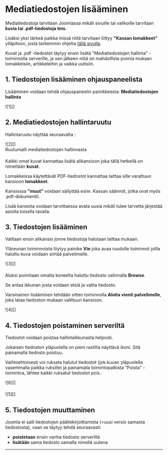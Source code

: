 # Mediatiedostojen lisääminen


Mediatiedostoja tarvitaan Joomlassa mikäli sivuille tai valikoille tarvitaan __kuvia tai .pdf-tiedostoja tms.__

Lisäksi yksi tärkeä paikka missä niitä tarvitaan liittyy __"Kassan lomakkeet"__ ylläpitoon,
josta tarkemmin ohjetta [tällä sivulla][10].

Kuvat ja .pdf -tiedostot täytyy ensin lisätä "Mediatiedostojen hallinta" -toiminnolla serverille,
ja sen jälkeen niitä on mahdollista poimia mukaan lomakkeisiin, artikkeleihin ja vaikka uutisiin.


## 1. Tiedostojen lisääminen ohjauspaneelista

Lisääminen voidaan tehdä ohjauspaneelin painikkeesta: **Mediatiedostojen hallinta**

<figure class="fig-n" style="margin:0 0 20px 0">
![1][]
</figure>



## 2. Mediatiedostojen hallintaruutu

Hallintaruutu näyttää seuraavalta :

<figure class="fig-n border" style="margin:0 0 20px 0">
![2][]
<figcaption>Ruutumalli mediatiedostojen hallinnasta</figcaption>
</figure>

Kaikki omat kuvat kannattaa lisätä alikansioon joka tällä hetkellä on nimeltään __kuvat__.

Lomakkeissa käytettävät PDF-tiedostot kannattaa laittaa sille varattuun kansioon __lomakkeet__.

Kansiossa __"muut"__ voidaan säilyttää esim. Kassan säännöt, jotka ovat myös .pdf-dokumentti.

Lisää kansiota voidaan tarvittaessa avata uusia mikäli tulee tarvetta järjestää asioita toisella tavalla.



## 3. Tiedostojen lisääminen

Valitaan ensin alikansio jonne tiedostoja halutaan laittaa mukaan.

Yläreunan toiminnoista löytyy painike __Vie__ joka avaa ruudulle toiminnot joilla haluttu kuva voidaan siirtää palvelimelle.

<figure class="fig-n border" style="margin:0 0 20px 0">
![3][]
</figure>


Aluksi poimitaan omalta koneelta haluttu tiedosto valinnalla __Browse__.

Se antaa ikkunan josta voidaan etsiä ja valita tiedosto.

Varsinainen lisääminen tehdään sitten toiminnolla __Aloita vienti palvelimelle__,
joka lataa tiedoston mukaan valittuun kansioon.


<figure class="fig-n border" style="margin:0 0 20px 0">
![4][]
</figure>



## 4. Tiedostojen poistaminen serveriltä

Tiedostot voidaan poistaa hallintaikkunasta helposti.

Jokaisen tiedoston yläpuolella on pieni rastilta näyttävä ikoni. Sitä painamalla tiedosto poistuu.

Vaihtoehtoisesti voi ruksata halutut tiedostot (jok.kuvan yläpuolella vasemmalla paikka ruksille) ja
painamalla toimintopalkista  "Poista" -toimintoa, lähtee kaikki ruksatut tiedostot pois.

<figure class="fig-n border" style="margin:0 0 20px 0">
![6][]
</figure>


<figure class="fig-n border" style="margin:0 0 20px 0">
![5][]
</figure>




## 5. Tiedostojen muuttaminen

Joomla ei salli tiedostojen päällekirjoittamista (=uusi versio samasta tiedostosta), vaan se täytyy tehdä seuraavasti:

* __poistetaan__ ensin vanha tiedosto serveriltä
* __lisätään__ sama tiedosto samalla nimellä uutena

----

[1]: kuvat/kuva165.png "Ruutumalli"
[2]: kuvat/kuva166.png "Ruutumalli"
[3]: kuvat/kuva167.png "Ruutumalli"
[4]: kuvat/kuva168.png "Ruutumalli"
[5]: kuvat/kuva169.png "Ruutumalli"
[6]: kuvat/kuva170.png "Ruutumalli"
[10]: pages/kassan-lomakkeet.md
